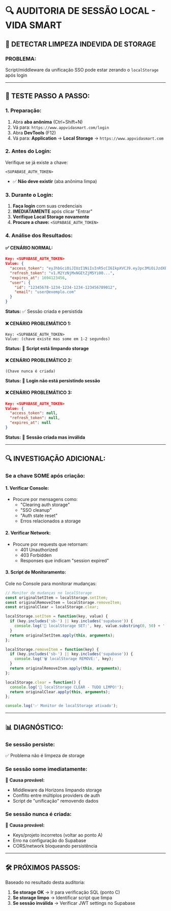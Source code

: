 # 🔍 AUDITORIA DE SESSÃO LOCAL - VIDA SMART

## 🎯 **DETECTAR LIMPEZA INDEVIDA DE STORAGE**

### **PROBLEMA:** 
Script/middleware da unificação SSO pode estar zerando o `localStorage` após login

---

## 🧪 **TESTE PASSO A PASSO:**

### **1. Preparação:**
1. Abra **aba anônima** (Ctrl+Shift+N)
2. Vá para: `https://www.appvidasmart.com/login`
3. Abra **DevTools** (F12)
4. Vá para: **Application** → **Local Storage** → `https://www.appvidasmart.com`

### **2. Antes do Login:**
Verifique se já existe a chave:
```
<SUPABASE_AUTH_TOKEN>
```
- ✅ **Não deve existir** (aba anônima limpa)

### **3. Durante o Login:**
1. **Faça login** com suas credenciais
2. **IMEDIATAMENTE** após clicar "Entrar"
3. **Verifique Local Storage novamente**
4. **Procure a chave:** `<SUPABASE_AUTH_TOKEN>`

### **4. Análise dos Resultados:**

#### **✅ CENÁRIO NORMAL:**
```json
Key: <SUPABASE_AUTH_TOKEN>
Value: {
  "access_token": "eyJhbGciOiJIUzI1NiIsInR5cCI6IkpXVCJ9.eyJpc3MiOiJzdXBhYmFzZSIsInJlZiI6Inp6dWdiZ295bHdiYW9qZG51bnV6Iiwicm9sZSI6ImFub24iLCJpYXQiOjE3NTQxODE5MTEsImV4cCI6MjA2OTc1NzkxMX0.8xe_8yAKTq4gWz0tzsYNgHRKvO5G7ZYK58Z2pkxxrmE",
  "refresh_token": "v1.M2YzNjMxNGEtZjM5Yi00...",
  "expires_at": 1694123456,
  "user": {
    "id": "12345678-1234-1234-1234-123456789012",
    "email": "user@exemplo.com"
  }
}
```
**Status:** ✅ Sessão criada e persistida

#### **❌ CENÁRIO PROBLEMÁTICO 1:**
```
Key: <SUPABASE_AUTH_TOKEN>
Value: (chave existe mas some em 1-2 segundos)
```
**Status:** 🚨 **Script está limpando storage**

#### **❌ CENÁRIO PROBLEMÁTICO 2:**
```
(Chave nunca é criada)
```
**Status:** 🚨 **Login não está persistindo sessão**

#### **❌ CENÁRIO PROBLEMÁTICO 3:**
```json
Key: <SUPABASE_AUTH_TOKEN>  
Value: {
  "access_token": null,
  "refresh_token": null,
  "expires_at": null
}
```
**Status:** 🚨 **Sessão criada mas inválida**

---

## 🔍 **INVESTIGAÇÃO ADICIONAL:**

### **Se a chave SOME após criação:**

#### **1. Verificar Console:**
- Procure por mensagens como:
  - "Clearing auth storage"
  - "SSO cleanup"
  - "Auth state reset"
  - Erros relacionados a storage

#### **2. Verificar Network:**
- Procure por requests que retornam:
  - 401 Unauthorized
  - 403 Forbidden
  - Responses que indicam "session expired"

#### **3. Script de Monitoramento:**
Cole no Console para monitorar mudanças:
```javascript
// Monitor de mudanças no localStorage
const originalSetItem = localStorage.setItem;
const originalRemoveItem = localStorage.removeItem;
const originalClear = localStorage.clear;

localStorage.setItem = function(key, value) {
  if (key.includes('sb-') || key.includes('supabase')) {
    console.log('🔄 localStorage SET:', key, value.substring(0, 50) + '...');
  }
  return originalSetItem.apply(this, arguments);
};

localStorage.removeItem = function(key) {
  if (key.includes('sb-') || key.includes('supabase')) {
    console.log('🗑️ localStorage REMOVE:', key);
  }
  return originalRemoveItem.apply(this, arguments);
};

localStorage.clear = function() {
  console.log('🧹 localStorage CLEAR - TUDO LIMPO!');
  return originalClear.apply(this, arguments);
};

console.log('✅ Monitor de localStorage ativado');
```

---

## 📊 **DIAGNÓSTICO:**

### **Se sessão persiste:**
✅ Problema não é limpeza de storage

### **Se sessão some imediatamente:**
🚨 **Causa provável:**
- Middleware da Horizons limpando storage
- Conflito entre múltiplos providers de auth
- Script de "unificação" removendo dados

### **Se sessão nunca é criada:**
🚨 **Causa provável:**
- Keys/projeto incorretos (voltar ao ponto A)
- Erro na configuração do Supabase
- CORS/network bloqueando persistência

---

## 🛠️ **PRÓXIMOS PASSOS:**

Baseado no resultado desta auditoria:
1. **Se storage OK** → Ir para verificação SQL (ponto C)
2. **Se storage limpo** → Identificar script que limpa
3. **Se sessão inválida** → Verificar JWT settings no Supabase